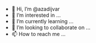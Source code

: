 - 👋 Hi, I’m @azadijvar
- 👀 I’m interested in ...
- 🌱 I’m currently learning ...
- 💞️ I’m looking to collaborate on ...
- 📫 How to reach me ...

<!---
azadijvar/azadijvar is a ✨ special ✨ repository because its `README.md` (this file) appears on your GitHub profile.
You can click the Preview link to take a look at your changes.
--->
